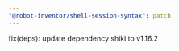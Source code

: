 ```yaml
---
"@robot-inventor/shell-session-syntax": patch
---
```


fix(deps): update dependency shiki to v1.16.2
